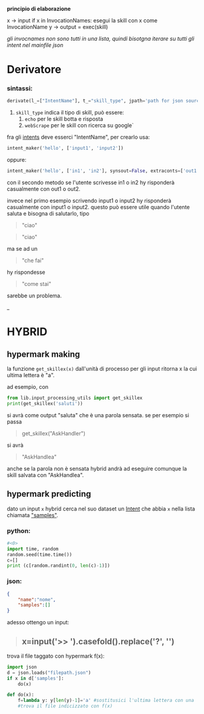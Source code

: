 __principio di elaborazione__

x -> input
if x in InvocationNames: esegui la skill con x come InvocationName
y -> output = exec(skill)

*gli invocnames non sono tutti in una lista, quindi bisotgna iterare su 
tutti gli intent nel mainfile json*

# Derivatore

### sintassi:

```python
derivate(l_=["IntentName"], t_="skill_type", jpath='path for json source file', ppath='output path')
```
1. `skill_type` indica il tipo di skill, può essere:
    1. `echo` per le skill botta e risposta
    1. `webScrape` per le skill con ricerca su google`

fra gli [intents]() deve esserci "IntentName", per crearlo usa:

```python
intent_maker('hello', ['input1', 'input2'])
```
oppure:
```python
intent_maker('hello', ['in1', 'in2'], synsout=False, extraconts=['out1', 'out2'])
```
con il secondo metodo se l'utente scrivesse in1 o in2 hy risponderà casualmente con out1 o out2.

invece nel primo esempio scrivendo input1 o input2 hy risponderà casualmente con input1 o input2. questo può essere utile quando l'utente saluta e bisogna di salutarlo, tipo 
> "ciao"

> "ciao" 

ma se ad un 
> "che fai"

hy rispondesse 
 
 >"come stai"
 
sarebbe un problema.

_
# HYBRID
## hypermark making

la funzione `get_skillex(x)` dall'unità di processo per gli input ritorna x la cui ultima lettera è "a".

ad esempio, con
```python
from lib.input_processing_utils import get_skillex
print(get_skillex('saluti'))
```
si avrà come output "saluta" che è una parola sensata. se per esempio si passa
> get_skillex("AskHandler")

si avrà
> "AskHandlea"

anche se la parola non è sensata hybrid andrà ad eseguire comunque la skill salvata con "AskHandlea".

## hypermark predicting
dato un input `x` hybrid cerca nel suo dataset un [Intent]() che abbia `x` nella lista chiamata ["samples"]().

### python:
```python
#<0>
import time, random
random.seed(time.time())
c=[]
print (c[random.randint(0, len(c)-1)])
```
### json:
```json
{
    "name":"nome",
    "samples":[]
}
```
adesso ottengo un input:
> ## x=input('>> ').casefold().replace('?', '')
trova il file taggato con hypermark f(x):
```python
import json
d = json.loads("filepath.json")
if x in d['samples']:
    do(x)

def do(x):
    f=lambda y: y[len(y)-1]='a' #sostitusici l'ultima lettera con una 'a'
    #trova il file indicizzato con f(x)